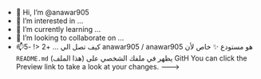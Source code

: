 - 👋 Hi, I’m @anawar905
- 👀 I’m interested in ...
- 🌱 I’m currently learning ...
- 💞️ I’m looking to collaborate on ...
- 📫كيف تصل الي ...
+2
<! -5
anawar905 / anawar905 هو مستودع ✨ خاص لأن `README.md` (هذا الملف) يظهر في ملفك الشخصي على GitH
You can click the Preview link to take a look at your changes.
--->
